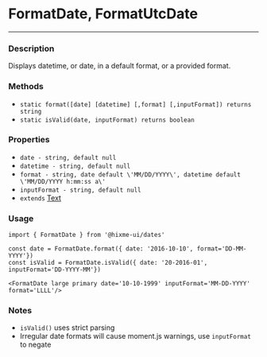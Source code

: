 # FormatDate, FormatUtcDate
---
### Description
Displays datetime, or date, in a default format, or a provided format.

### Methods
* `static format([date] [datetime] [,format] [,inputFormat]) returns string`
* `static isValid(date, inputFormat) returns boolean`

### Properties
* `date - string, default null`
* `datetime - string, default null`
* `format - string, date default \'MM/DD/YYYY\', datetime default \'MM/DD/YYYY h:mm:ss a\'`
* `inputFormat - string, default null`
* `extends` [Text](/typography)

### Usage
```
import { FormatDate } from '@hixme-ui/dates'

const date = FormatDate.format({ date: '2016-10-10', format='DD-MM-YYYY'})
const isValid = FormatDate.isValid({ date: '20-2016-01', inputFormat='DD-YYYY-MM'})

<FormatDate large primary date='10-10-1999' inputFormat='MM-DD-YYYY' format='LLLL'/>
```
### Notes
* `isValid()` uses strict parsing
* Irregular date formats will cause moment.js warnings, use `inputFormat` to negate

